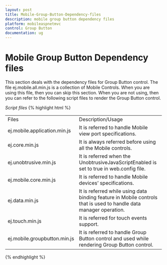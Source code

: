 ```yaml
---
layout: post
title: Mobile-Group-Button-Dependency-files
description: mobile group button dependency files
platform: mobileaspnetmvc
control: Group Button
documentation: ug
---
```


# Mobile Group Button Dependency files

This section deals with the dependency files for Group Button control. The file ej.mobile.all.min.js is a collection of Mobile Controls. When you are using this file, then you can skip this section. When you are not using, then you can refer to the following script files to render the Group Button control.

_Script files_
{% highlight html %}

<table>
<tr>
<td>
Files</td><td>
Description/Usage</td></tr>
<tr>
<td>
ej.mobile.application.min.js</td><td>
It is referred to handle Mobile view port specifications.</td></tr>
<tr>
<td>
ej.core.min.js</td><td>
It is always referred before using all the Mobile controls.</td></tr>
<tr>
<td>
ej.unobtrusive.min.js</td><td>
It is referred when the UnobtrusiveJavaScriptEnabled is set to true in web.config file.</td></tr>
<tr>
<td>
ej.mobile.core.min.js</td><td>
It is referred to handle Mobile devices’ specifications.</td></tr>
<tr>
<td>
ej.data.min.js</td><td>
It is referred while using data binding feature in Mobile controls that is used to handle data manager operation.</td></tr>
<tr>
<td>
ej.touch.min.js</td><td>
It is referred for touch events support.</td></tr>
<tr>
<td>
ej.mobile.groupbutton.min.js</td><td>
It is referred to handle Group Button control and used while rendering Group Button control.</td></tr>
</table>

{% endhighlight %}
